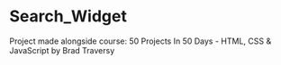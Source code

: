 # Search_Widget
Project made alongside course: 50 Projects In 50 Days - HTML, CSS &amp; JavaScript by Brad Traversy
